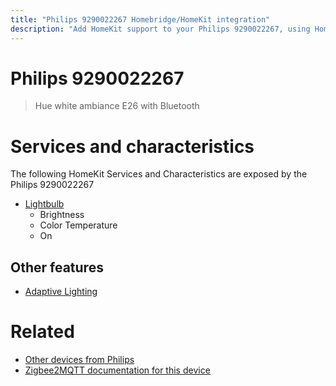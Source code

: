 ```yaml
---
title: "Philips 9290022267 Homebridge/HomeKit integration"
description: "Add HomeKit support to your Philips 9290022267, using Homebridge, Zigbee2MQTT and homebridge-z2m."
---
```

<!---
This file has been GENERATED using src/docgen/docgen.ts
DO NOT EDIT THIS FILE MANUALLY!
-->
# Philips 9290022267
> Hue white ambiance E26 with Bluetooth


# Services and characteristics
The following HomeKit Services and Characteristics are exposed by
the Philips 9290022267

* [Lightbulb](../../light.md)
  * Brightness
  * Color Temperature
  * On

## Other features
* [Adaptive Lighting](../../light.md)

# Related
* [Other devices from Philips](../index.md#philips)
* [Zigbee2MQTT documentation for this device](https://www.zigbee2mqtt.io/devices/9290022267.html)